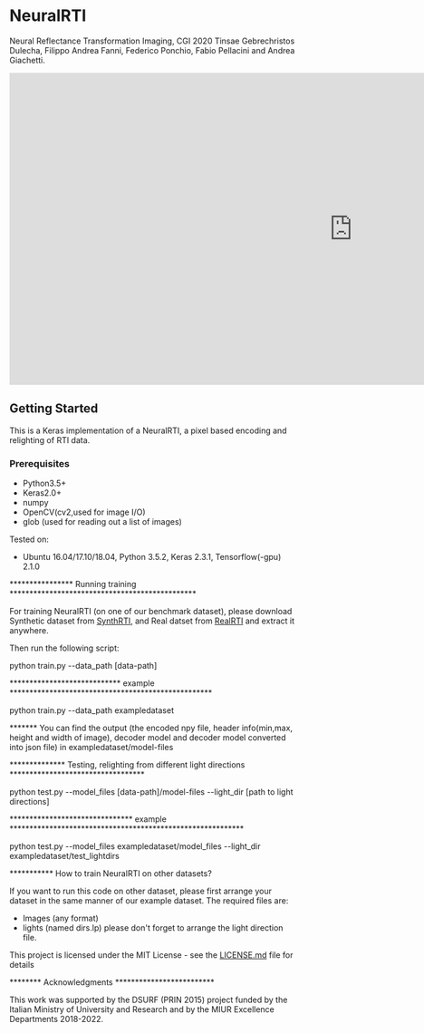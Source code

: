 # NeuralRTI

Neural Reflectance Transformation Imaging, CGI 2020
Tinsae Gebrechristos Dulecha,  Filippo Andrea Fanni, Federico Ponchio, Fabio Pellacini and Andrea Giachetti.

<iframe width="1210" height="551" src="https://www.youtube.com/embed/Try-izE6nvk" frameborder="0" allow="accelerometer; autoplay; encrypted-media; gyroscope; picture-in-picture" allowfullscreen></iframe>

## Getting Started

This is a Keras implementation of a NeuralRTI, a pixel based encoding and relighting of RTI data.


### Prerequisites

- Python3.5+
- Keras2.0+
- numpy
- OpenCV(cv2,used for image I/O)
- glob (used for reading out a list of images)

Tested on:
- Ubuntu 16.04/17.10/18.04, Python 3.5.2, Keras 2.3.1, Tensorflow(-gpu) 2.1.0

**************** Running training *********************************************** 

For training NeuralRTI (on one of our benchmark dataset), please download Synthetic dataset from [SynthRTI](https://github.com/Univr-RTI/SynthRTI), and Real datset from [RealRTI](https://github.com/Univr-RTI/RealRTI) and extract it anywhere. 

Then run the following script:

python train.py --data_path [data-path]

**************************** example ***************************************************

python train.py --data_path exampledataset

******* You can find the output (the encoded npy file, header info(min,max, height and width of image), decoder model and decoder model converted into json file) in exampledataset/model-files



************** Testing, relighting from different light directions **********************************

python test.py --model_files [data-path]/model-files --light_dir [path to light directions]

******************************* example ***********************************************************

python test.py --model_files exampledataset/model_files --light_dir exampledataset/test_lightdirs

***********  How to train NeuralRTI on other datasets?

If you want to run this code on other dataset, please first arrange your dataset in the same manner of our example dataset. The required files are:
- Images (any format)
- lights (named dirs.lp)
please don't forget to arrange the light direction file. 


This project is licensed under the MIT License - see the [LICENSE.md](LICENSE) file for details

******** Acknowledgments *************************

This work was supported by the DSURF (PRIN 2015) project funded by the Italian Ministry of University and Research and by the MIUR Excellence Departments 2018-2022.



